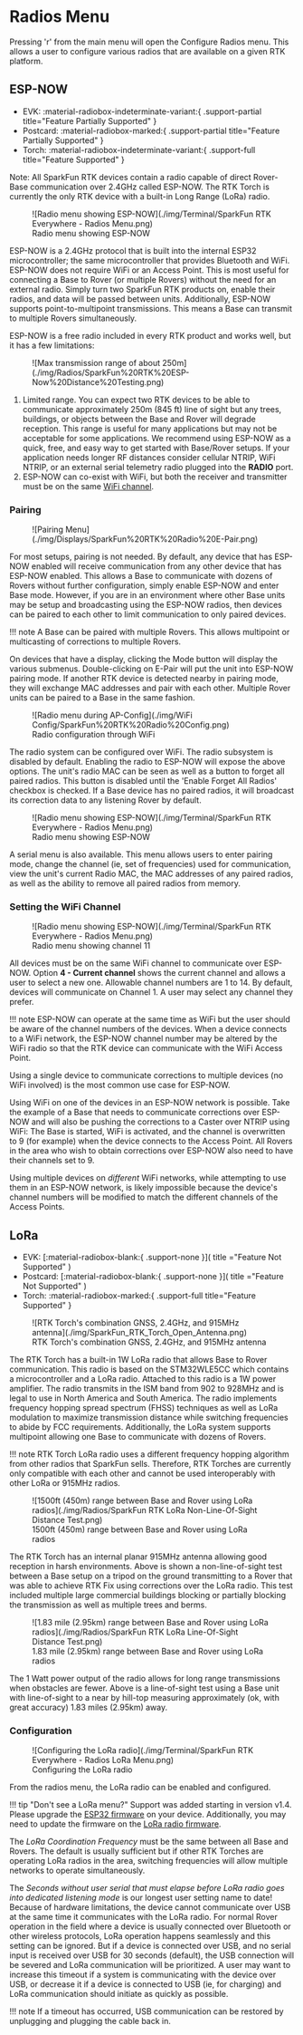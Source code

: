 # Radios Menu

Pressing 'r' from the main menu will open the Configure Radios menu. This allows a user to configure various radios that are available on a given RTK platform.

## ESP-NOW

<!--
Compatibility Icons
====================================================================================

:material-radiobox-marked:{ .support-full title="Feature Supported" }
:material-radiobox-indeterminate-variant:{ .support-partial title="Feature Partially Supported" }
:material-radiobox-blank:{ .support-none title="Feature Not Supported" }
-->

<div class="grid cards fill" markdown>

- EVK: :material-radiobox-indeterminate-variant:{ .support-partial title="Feature Partially Supported" }
- Postcard: :material-radiobox-marked:{ .support-partial title="Feature Partially Supported" }
- Torch: :material-radiobox-indeterminate-variant:{ .support-full title="Feature Supported" }

Note: All SparkFun RTK devices contain a radio capable of direct Rover-Base communication over 2.4GHz called ESP-NOW. The RTK Torch is currently the only RTK device with a built-in Long Range (LoRa) radio. 

</div>

<figure markdown>
![Radio menu showing ESP-NOW](./img/Terminal/SparkFun RTK Everywhere - Radios Menu.png)
<figcaption markdown>
Radio menu showing ESP-NOW
</figcaption>
</figure>

ESP-NOW is a 2.4GHz protocol that is built into the internal ESP32 microcontroller; the same microcontroller that provides Bluetooth and WiFi. ESP-NOW does not require WiFi or an Access Point. This is most useful for connecting a Base to Rover (or multiple Rovers) without the need for an external radio. Simply turn two SparkFun RTK products on, enable their radios, and data will be passed between units. Additionally, ESP-NOW supports point-to-multipoint transmissions. This means a Base can transmit to multiple Rovers simultaneously.

ESP-NOW is a free radio included in every RTK product and works well, but it has a few limitations:

<figure markdown>
![Max transmission range of about 250m](./img/Radios/SparkFun%20RTK%20ESP-Now%20Distance%20Testing.png)
<figcaption markdown>
</figcaption>
</figure>

1. Limited range. You can expect two RTK devices to be able to communicate approximately 250m (845 ft) line of sight but any trees, buildings, or objects between the Base and Rover will degrade reception. This range is useful for many applications but may not be acceptable for some applications. We recommend using ESP-NOW as a quick, free, and easy way to get started with Base/Rover setups. If your application needs longer RF distances consider cellular NTRIP, WiFi NTRIP, or an external serial telemetry radio plugged into the **RADIO** port.
2. ESP-NOW can co-exist with WiFi, but both the receiver and transmitter must be on the same [WiFi channel](https://docs.sparkfun.com/SparkFun_RTK_Everywhere_Firmware/menu_radios/#setting-the-wifi-channel).

### Pairing

<figure markdown>
![Pairing Menu](./img/Displays/SparkFun%20RTK%20Radio%20E-Pair.png)
<figcaption markdown>
</figcaption>
</figure>

For most setups, pairing is not needed. By default, any device that has ESP-NOW enabled will receive communication from any other device that has ESP-NOW enabled. This allows a Base to communicate with dozens of Rovers without further configuration, simply enable ESP-NOW and enter Base mode. However, if you are in an environment where other Base units may be setup and broadcasting using the ESP-NOW radios, then devices can be paired to each other to limit communication to only paired devices.

!!! note
	A Base can be paired with multiple Rovers. This allows multipoint or multicasting of corrections to multiple Rovers.

On devices that have a display, clicking the Mode button will display the various submenus. Double-clicking on E-Pair will put the unit into ESP-NOW pairing mode. If another RTK device is detected nearby in pairing mode, they will exchange MAC addresses and pair with each other. Multiple Rover units can be paired to a Base in the same fashion.

<figure markdown>
![Radio menu during AP-Config](./img/WiFi Config/SparkFun%20RTK%20Radio%20Config.png)
<figcaption markdown>
Radio configuration through WiFi
</figcaption>
</figure>

The radio system can be configured over WiFi. The radio subsystem is disabled by default. Enabling the radio to ESP-NOW will expose the above options. The unit's radio MAC can be seen as well as a button to forget all paired radios. This button is disabled until the 'Enable Forget All Radios' checkbox is checked. If a Base device has no paired radios, it will broadcast its correction data to any listening Rover by default.

<figure markdown>
![Radio menu showing ESP-NOW](./img/Terminal/SparkFun RTK Everywhere - Radios Menu.png)
<figcaption markdown>
Radio menu showing ESP-NOW
</figcaption>
</figure>

A serial menu is also available. This menu allows users to enter pairing mode, change the channel (ie, set of frequencies) used for communication, view the unit's current Radio MAC, the MAC addresses of any paired radios, as well as the ability to remove all paired radios from memory.

### Setting the WiFi Channel

<figure markdown>
![Radio menu showing ESP-NOW](./img/Terminal/SparkFun RTK Everywhere - Radios Menu.png)
<figcaption markdown>
Radio menu showing channel 11
</figcaption>
</figure>

All devices must be on the same WiFi channel to communicate over ESP-NOW. Option **4 - Current channel** shows the current channel and allows a user to select a new one. Allowable channel numbers are 1 to 14. By default, devices will communicate on Channel 1. A user may select any channel they prefer.

!!! note
	ESP-NOW can operate at the same time as WiFi but the user should be aware of the channel numbers of the devices. When a device connects to a WiFi network, the ESP-NOW channel number may be altered by the WiFi radio so that the RTK device can communicate with the WiFi Access Point.

Using a single device to communicate corrections to multiple devices (no WiFi involved) is the most common use case for ESP-NOW.

Using WiFi on one of the devices in an ESP-NOW network is possible. Take the example of a Base that needs to communicate corrections over ESP-NOW and will also be pushing the corrections to a Caster over NTRIP using WiFi: The Base is started, WiFi is activated, and the channel is overwritten to 9 (for example) when the device connects to the Access Point. All Rovers in the area who wish to obtain corrections over ESP-NOW also need to have their channels set to 9.

Using multiple devices on *different* WiFi networks, while attempting to use them in an ESP-NOW network, is likely impossible because the device's channel numbers will be modified to match the different channels of the Access Points.

## LoRa

<!--
Compatibility Icons
====================================================================================

:material-radiobox-marked:{ .support-full title="Feature Supported" }
:material-radiobox-indeterminate-variant:{ .support-partial title="Feature Partially Supported" }
:material-radiobox-blank:{ .support-none title="Feature Not Supported" }
-->

<div class="grid cards fill" markdown>

- EVK: [:material-radiobox-blank:{ .support-none }]( title ="Feature Not Supported" )
- Postcard: [:material-radiobox-blank:{ .support-none }]( title ="Feature Not Supported" )
- Torch: :material-radiobox-marked:{ .support-full title="Feature Supported" }

</div>

<figure markdown>
![RTK Torch's combination GNSS, 2.4GHz, and 915MHz antenna](./img/SparkFun_RTK_Torch_Open_Antenna.png)
<figcaption markdown>
RTK Torch's combination GNSS, 2.4GHz, and 915MHz antenna
</figcaption>
</figure>

The RTK Torch has a built-in 1W LoRa radio that allows Base to Rover communication. This radio is based on the STM32WLE5CC which contains a microcontroller and a LoRa radio. Attached to this radio is a 1W power amplifier. The radio transmits in the ISM band from 902 to 928MHz and is legal to use in North America and South America. The radio implements frequency hopping spread spectrum (FHSS) techniques as well as LoRa modulation to maximize transmission distance while switching frequencies to abide by FCC requirements. Additionally, the LoRa system supports multipoint allowing one Base to communicate with dozens of Rovers.

!!! note
	RTK Torch LoRa radio uses a different frequency hopping algorithm from other radios that SparkFun sells. Therefore, RTK Torches are currently only compatible with each other and cannot be used interoperably with other LoRa or 915MHz radios.

<figure markdown>
![1500ft (450m) range between Base and Rover using LoRa radios](./img/Radios/SparkFun RTK LoRa Non-Line-Of-Sight Distance Test.png)
<figcaption markdown>
1500ft (450m) range between Base and Rover using LoRa radios
</figcaption>
</figure>

The RTK Torch has an internal planar 915MHz antenna allowing good reception in harsh environments. Above is shown a non-line-of-sight test between a Base setup on a tripod on the ground transmitting to a Rover that was able to achieve RTK Fix using corrections over the LoRa radio. This test included multiple large commercial buildings blocking or partially blocking the transmission as well as multiple trees and berms.

<figure markdown>
![1.83 mile (2.95km) range between Base and Rover using LoRa radios](./img/Radios/SparkFun RTK LoRa Line-Of-Sight Distance Test.png)
<figcaption markdown>
1.83 mile (2.95km) range between Base and Rover using LoRa radios
</figcaption>
</figure>

The 1 Watt power output of the radio allows for long range transmissions when obstacles are fewer. Above is a line-of-sight test using a Base unit with line-of-sight to a near by hill-top measuring approximately (ok, with great accuracy) 1.83 miles (2.95km) away.

### Configuration

<figure markdown>
![Configuring the LoRa radio](./img/Terminal/SparkFun RTK Everywhere - Radios LoRa Menu.png)
<figcaption markdown>
Configuring the LoRa radio
</figcaption>
</figure>

From the radios menu, the LoRa radio can be enabled and configured.

!!! tip "Don't see a LoRa menu?"
	Support was added starting in version v1.4. Please upgrade the [ESP32 firmware](firmware_update_esp32.md) on your device. Additionally, you may need to update the firmware on the [LoRa radio firmware](firmware_update_stm32.md).

The *LoRa Coordination Frequency* must be the same between all Base and Rovers. The default is usually sufficient but if other RTK Torches are operating LoRa radios in the area, switching frequencies will allow multiple networks to operate simultaneously.

The *Seconds without user serial that must elapse before LoRa radio goes into dedicated listening mode* is our longest user setting name to date! Because of hardware limitations, the device cannot communicate over USB at the same time it communicates with the LoRa radio. For normal Rover operation in the field where a device is usually connected over Bluetooth or other wireless protocols, LoRa operation happens seamlessly and this setting can be ignored. But if a device is connected over USB, and no serial input is received over USB for 30 seconds (default), the USB connection will be severed and LoRa communication will be prioritized. A user may want to increase this timeout if a system is communicating with the device over USB, or decrease it if a device is connected to USB (ie, for charging) and LoRa communication should initiate as quickly as possible.

!!! note
	If a timeout has occurred, USB communication can be restored by unplugging and plugging the cable back in.
